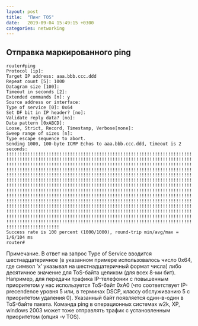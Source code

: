 ```yaml
---
layout: post
title:  "Пинг TOS"
date:   2019-09-04 15:49:15 +0300
categories: networking
---
```


## Отправка маркированного ping

```
router#ping       
Protocol [ip]:
Target IP address: aaa.bbb.ccc.ddd
Repeat count [5]: 1000
Datagram size [100]:
Timeout in seconds [2]:
Extended commands [n]: y
Source address or interface:
Type of service [0]: 0x64
Set DF bit in IP header? [no]:
Validate reply data? [no]:
Data pattern [0xABCD]:
Loose, Strict, Record, Timestamp, Verbose[none]:
Sweep range of sizes [n]:
Type escape sequence to abort.
Sending 1000, 100-byte ICMP Echos to aaa.bbb.ccc.ddd, timeout is 2 seconds:
!!!!!!!!!!!!!!!!!!!!!!!!!!!!!!!!!!!!!!!!!!!!!!!!!!!!!!!!!!!!!!!!!!!!!!
!!!!!!!!!!!!!!!!!!!!!!!!!!!!!!!!!!!!!!!!!!!!!!!!!!!!!!!!!!!!!!!!!!!!!!
!!!!!!!!!!!!!!!!!!!!!!!!!!!!!!!!!!!!!!!!!!!!!!!!!!!!!!!!!!!!!!!!!!!!!!
!!!!!!!!!!!!!!!!!!!!!!!!!!!!!!!!!!!!!!!!!!!!!!!!!!!!!!!!!!!!!!!!!!!!!!
!!!!!!!!!!!!!!!!!!!!!!!!!!!!!!!!!!!!!!!!!!!!!!!!!!!!!!!!!!!!!!!!!!!!!!
!!!!!!!!!!!!!!!!!!!!!!!!!!!!!!!!!!!!!!!!!!!!!!!!!!!!!!!!!!!!!!!!!!!!!!
!!!!!!!!!!!!!!!!!!!!!!!!!!!!!!!!!!!!!!!!!!!!!!!!!!!!!!!!!!!!!!!!!!!!!!
!!!!!!!!!!!!!!!!!!!!!!!!!!!!!!!!!!!!!!!!!!!!!!!!!!!!!!!!!!!!!!!!!!!!!!
!!!!!!!!!!!!!!!!!!!!!!!!!!!!!!!!!!!!!!!!!!!!!!!!!!!!!!!!!!!!!!!!!!!!!!
!!!!!!!!!!!!!!!!!!!!!!!!!!!!!!!!!!!!!!!!!!!!!!!!!!!!!!!!!!!!!!!!!!!!!!
!!!!!!!!!!!!!!!!!!!!!!!!!!!!!!!!!!!!!!!!!!!!!!!!!!!!!!!!!!!!!!!!!!!!!!
!!!!!!!!!!!!!!!!!!!!!!!!!!!!!!!!!!!!!!!!!!!!!!!!!!!!!!!!!!!!!!!!!!!!!!
!!!!!!!!!!!!!!!!!!!!!!!!!!!!!!!!!!!!!!!!!!!!!!!!!!!!!!!!!!!!!!!!!!!!!!
!!!!!!!!!!!!!!!!!!!!!!!!!!!!!!!!!!!!!!!!!!!!!!!!!!!!!!!!!!!!!!!!!!!!!!
!!!!!!!!!!!!!!!!!!!!
Success rate is 100 percent (1000/1000), round-trip min/avg/max = 1/6/104 ms
router#
```

Примечание. В ответ на запрос Type of Service вводится шестнадцатеричное (в указанном примере использовалось число 0x64, где символ ‘x’ указывал на шестнадцатеричный формат числа) 
либо десятичное значение для ToS-байта целиком (для всех 8-ми бит). 
Например, для передачи трафика IP-телефонии с повышенным приоритетом у нас используется ToS-байт 0xA0 (что соответствует IP-precendence уровня 5 или, в терминах DSCP,
 классу обслуживанию 5 с приоритетом удаления 0). Указанный байт появляется один-в-один в ToS-байте пакета.
Команда ping в операционных системах w2k, XP, windows 2003 может тоже отправлять трафик с установленным приоритетом (опция -v TOS).
